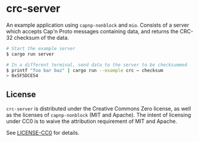 # crc-server

An example application using `capnp-nonblock` and `mio`. Consists of a server
which accepts Cap'n Proto messages containing data, and returns the CRC-32
checksum of the data.

```bash
# Start the example server
$ cargo run server

# In a different terminal, send data to the server to be checksummed
$ printf "foo bar baz" | cargo run --example crc — checksum
> 0x5F5DCE54
```

## License

`crc-server` is distributed under the Creative Commons Zero license, as well as
the licenses of `capnp-nonblock` (MIT and Apache). The intent of licensing under
CC0 is to waive the attribution requirement of MIT and Apache.

See [LICENSE-CC0](LICENSE-CC0) for details.
